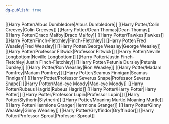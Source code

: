 ```yaml
---
dg-publish: true
---
```

[[Harry Potter/Albus Dumbledore\|Albus Dumbledore]]
[[Harry Potter/Colin Creevey\|Colin Creevey]]
[[Harry Potter/Dean Thomas\|Dean Thomas]]
[[Harry Potter/Draco Malfoy\|Draco Malfoy]]
[[Harry Potter/Fawkes\|Fawkes]]
[[Harry Potter/Finch-Fletchley\|Finch-Fletchley]]
[[Harry Potter/Fred Weasley\|Fred Weasley]]
[[Harry Potter/George Weasley\|George Weasley]]
[[Harry Potter/Professor Flitwick\|Professor Flitwick]]
[[Harry Potter/Neville Longbottom\|Neville Longbottom]]
[[Harry Potter/Justin Finch-Fletchley\|Justin Finch-Fletchley]]
[[Harry Potter/Petunia Dursley\|Petunia Dursley]]
[[Harry Potter/Ron Weasley\|Ron Weasley]]
[[Harry Potter/Madam Pomfrey\|Madam Pomfrey]]
[[Harry Potter/Seamus Finnigan\|Seamus Finnigan]]
[[Harry Potter/Professor Severus Snape\|Professor Severus Snape]]
[[Harry Potter/Mad-eye Moody\|Mad-eye Moody]]
[[Harry Potter/Rubeus Hagrid\|Rubeus Hagrid]]
[[Harry Potter/Harry Potter\|Harry Potter]]
[[Harry Potter/Professor Lupin\|Professor Lupin]]
[[Harry Potter/Slytherin\|Slytherin]]
[[Harry Potter/Moaning Murtle\|Moaning Murtle]]
[[Harry Potter/Hermione Granger\|Hermione Granger]]
[[Harry Potter/Ginny Weasley\|Ginny Weasley]]
[[Harry Potter/Gryffindor\|Gryffindor]]
[[Harry Potter/Professor Sprout\|Professor Sprout]]
